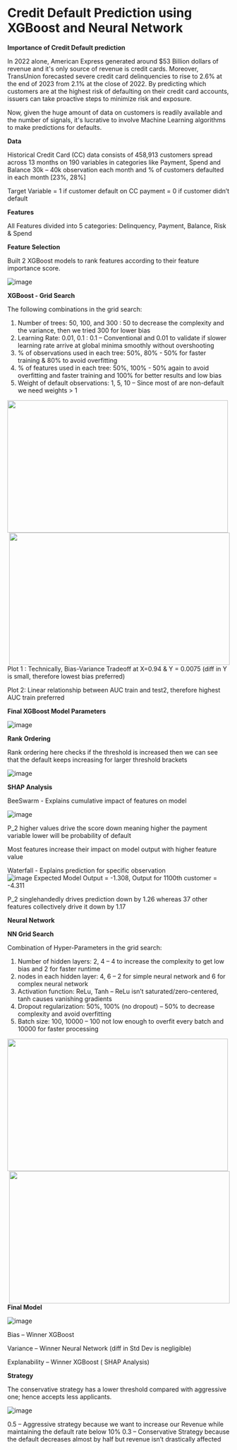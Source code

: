 # Credit Default Prediction using XGBoost and Neural Network

**Importance of Credit Default prediction**

In 2022 alone, American Express generated around $53 Billion dollars of revenue and it's only source of revenue is credit cards. Moreover, TransUnion forecasted severe credit card delinquencies to rise to 2.6% at the end of 2023 from 2.1% at the close of 2022. By predicting which customers are at the highest risk of defaulting on their credit card accounts, issuers can take proactive steps to minimize risk and exposure.

Now, given the huge amount of data on customers is readily available and the number of signals, it's lucrative to involve Machine Learning algorithms to make predictions for defaults. 

**Data**

Historical Credit Card (CC) data consists of 458,913 customers spread across 13 months on 190 variables in categories like Payment, Spend and Balance
30k – 40k observation each month and % of customers defaulted in each month [23%, 28%]

Target Variable = 1 if customer default on CC payment
      = 0 if customer didn’t default

**Features**

All Features divided into 5 categories: Delinquency, Payment, Balance, Risk & Spend 


**Feature Selection**

Built 2 XGBoost models to rank features according to their feature importance score. 

![image](https://github.com/Shritej24c/Credit-Risk/blob/main/Graphs/feat_imp-PhotoRoom.png-PhotoRoom.png)


**XGBoost - Grid Search**

The following combinations in the grid search:
1. Number of trees: 50, 100, and 300 : 50 to decrease the complexity and the variance, then we tried 300 for lower bias 
2. Learning Rate: 0.01, 0.1 :  0.1 – Conventional and 0.01 to validate if slower learning rate arrive at global minima smoothly without overshooting
3. % of observations used in each tree: 50%, 80% - 50% for faster training & 80% to avoid overfitting
4. % of features used in each tree: 50%, 100% - 50% again to avoid overfitting and faster training and 100% for better results and low bias
5. Weight of default observations: 1, 5, 10 – Since most of are non-default we need weights > 1 

<img src = https://github.com/Shritej24c/Credit-Risk/blob/main/Graphs/Xgb%20plot1%20(1).png width = '500' height = '300'> <img src = https://github.com/Shritej24c/Credit-Risk/blob/main/Graphs/XGB%20plot2%20(2).png width = '500' height = '300' style="float:right">

Plot 1 : Technically, Bias-Variance Tradeoff at X=0.94 & Y = 0.0075 (diff in Y is small, therefore lowest bias preferred) 

Plot 2: Linear relationship between AUC train and test2, therefore highest AUC train preferred

**Final XGBoost Model Parameters**

![image](https://github.com/Shritej24c/Credit-Risk/blob/main/Graphs/xgb%20final.png)

**Rank Ordering**

Rank ordering here checks if the threshold is increased then we can see that the default keeps increasing for larger threshold brackets

![image](https://github.com/Shritej24c/Credit-Risk/blob/main/Graphs/Screenshot%202023-06-11%20at%205.45.52%20PM.png)

**SHAP Analysis**

BeeSwarm - Explains cumulative impact of features on model 

![image](https://github.com/Shritej24c/Credit-Risk/blob/main/Graphs/Screenshot%202023-06-11%20at%205.50.18%20PM.png)

P_2 higher values drive the score down meaning higher the payment variable lower will be probability of default

Most features increase their  impact on model output with higher feature value


Waterfall - Explains prediction for specific observation  
![image](https://github.com/Shritej24c/Credit-Risk/blob/main/Graphs/Screenshot%202023-06-11%20at%205.52.41%20PM.png)
Expected Model Output = -1.308, Output for 1100th customer = -4.311

P_2 singlehandedly drives prediction down by 1.26 whereas 37 other features collectively drive it down by 1.17


**Neural Network**

**NN Grid Search**

Combination of Hyper-Parameters in the grid search:
1. Number of hidden layers: 2, 4 – 4 to increase the complexity to get low bias and 2 for faster runtime 
2. nodes in each hidden layer: 4, 6 – 2 for simple neural network and 6 for complex neural network 
3. Activation function: ReLu, Tanh – ReLu isn’t saturated/zero-centered, tanh causes vanishing gradients 
4. Dropout regularization: 50%, 100% (no dropout) – 50% to decrease complexity and avoid overfitting
5. Batch size: 100, 10000 – 100 not low enough to overfit every batch and 10000 for faster processing 


<img src = https://github.com/Shritej24c/Credit-Risk/blob/main/Graphs/Screenshot%202023-06-11%20at%205.57.47%20PM.png width = '500' height = '300'> <img src = https://github.com/Shritej24c/Credit-Risk/blob/main/Graphs/Screenshot%202023-06-11%20at%205.58.25%20PM.png width = '500' height = '300' style="float:right">

**Final Model**

![image](https://github.com/Shritej24c/Credit-Risk/blob/main/Graphs/final%20model.png)


Bias – Winner XGBoost 

Variance – Winner Neural Network (diff in Std Dev is negligible) 

Explanability – Winner XGBoost ( SHAP Analysis) 


**Strategy**

The conservative strategy has a lower threshold compared with aggressive one; hence accepts less applicants.


![image](https://github.com/Shritej24c/Credit-Risk/blob/main/Graphs/Screenshot%202023-06-11%20at%206.07.28%20PM.png)

0.5 – Aggressive strategy because we want to increase our Revenue while maintaining the default rate below 10%
0.3 – Conservative Strategy because the default decreases almost by half but revenue isn’t drastically affected






